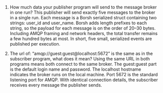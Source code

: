 1. How much data your publisher program will send to the message broker in one run? 
This publisher will send exactly five messages to the broker in a single run. Each message is a Borsh serialized struct containing two strings: user_id and user_name. Borsh adds length prefixes to each string, so the payload for each message is on the order of 20–30 bytes. Including AMQP framing and network headers, the total transfer remains a few hundred bytes at most. In short, five small, serialized events are published per execution.

2. The url of: “amqp://guest:guest@localhost:5672” is the same as in the subscriber program, what does it mean?
Using the same URL in both programs means both connect to the same broker. The guest:guest part is the default login name and password. The localhost hostname indicates the broker runs on the local machine. Port 5672 is the standard listening port for AMQP. With identical connection details, the subscriber receives every message the publisher sends.